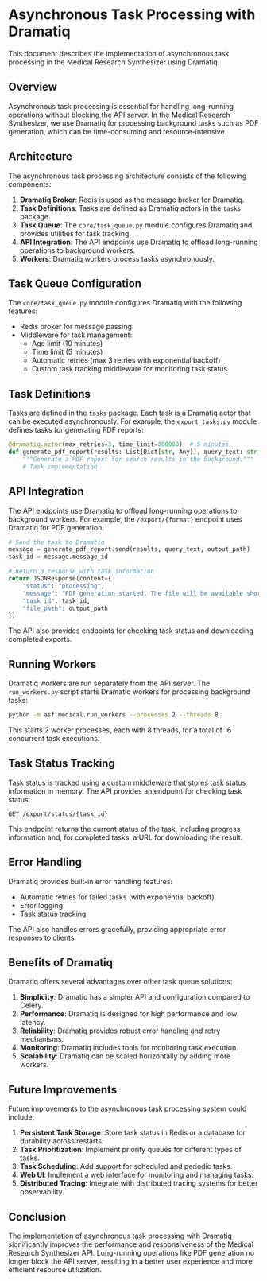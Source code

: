 # Asynchronous Task Processing with Dramatiq

This document describes the implementation of asynchronous task processing in the Medical Research Synthesizer using Dramatiq.

## Overview

Asynchronous task processing is essential for handling long-running operations without blocking the API server. In the Medical Research Synthesizer, we use Dramatiq for processing background tasks such as PDF generation, which can be time-consuming and resource-intensive.

## Architecture

The asynchronous task processing architecture consists of the following components:

1. **Dramatiq Broker**: Redis is used as the message broker for Dramatiq.
2. **Task Definitions**: Tasks are defined as Dramatiq actors in the `tasks` package.
3. **Task Queue**: The `core/task_queue.py` module configures Dramatiq and provides utilities for task tracking.
4. **API Integration**: The API endpoints use Dramatiq to offload long-running operations to background workers.
5. **Workers**: Dramatiq workers process tasks asynchronously.

## Task Queue Configuration

The `core/task_queue.py` module configures Dramatiq with the following features:

- Redis broker for message passing
- Middleware for task management:
  - Age limit (10 minutes)
  - Time limit (5 minutes)
  - Automatic retries (max 3 retries with exponential backoff)
  - Custom task tracking middleware for monitoring task status

## Task Definitions

Tasks are defined in the `tasks` package. Each task is a Dramatiq actor that can be executed asynchronously. For example, the `export_tasks.py` module defines tasks for generating PDF reports:

```python
@dramatiq.actor(max_retries=3, time_limit=300000)  # 5 minutes
def generate_pdf_report(results: List[Dict[str, Any]], query_text: str, output_path: str):
    """Generate a PDF report for search results in the background."""
    # Task implementation
```

## API Integration

The API endpoints use Dramatiq to offload long-running operations to background workers. For example, the `/export/{format}` endpoint uses Dramatiq for PDF generation:

```python
# Send the task to Dramatiq
message = generate_pdf_report.send(results, query_text, output_path)
task_id = message.message_id

# Return a response with task information
return JSONResponse(content={
    "status": "processing",
    "message": "PDF generation started. The file will be available shortly.",
    "task_id": task_id,
    "file_path": output_path
})
```

The API also provides endpoints for checking task status and downloading completed exports.

## Running Workers

Dramatiq workers are run separately from the API server. The `run_workers.py` script starts Dramatiq workers for processing background tasks:

```bash
python -m asf.medical.run_workers --processes 2 --threads 8
```

This starts 2 worker processes, each with 8 threads, for a total of 16 concurrent task executions.

## Task Status Tracking

Task status is tracked using a custom middleware that stores task status information in memory. The API provides an endpoint for checking task status:

```
GET /export/status/{task_id}
```

This endpoint returns the current status of the task, including progress information and, for completed tasks, a URL for downloading the result.

## Error Handling

Dramatiq provides built-in error handling features:

- Automatic retries for failed tasks (with exponential backoff)
- Error logging
- Task status tracking

The API also handles errors gracefully, providing appropriate error responses to clients.

## Benefits of Dramatiq

Dramatiq offers several advantages over other task queue solutions:

1. **Simplicity**: Dramatiq has a simpler API and configuration compared to Celery.
2. **Performance**: Dramatiq is designed for high performance and low latency.
3. **Reliability**: Dramatiq provides robust error handling and retry mechanisms.
4. **Monitoring**: Dramatiq includes tools for monitoring task execution.
5. **Scalability**: Dramatiq can be scaled horizontally by adding more workers.

## Future Improvements

Future improvements to the asynchronous task processing system could include:

1. **Persistent Task Storage**: Store task status in Redis or a database for durability across restarts.
2. **Task Prioritization**: Implement priority queues for different types of tasks.
3. **Task Scheduling**: Add support for scheduled and periodic tasks.
4. **Web UI**: Implement a web interface for monitoring and managing tasks.
5. **Distributed Tracing**: Integrate with distributed tracing systems for better observability.

## Conclusion

The implementation of asynchronous task processing with Dramatiq significantly improves the performance and responsiveness of the Medical Research Synthesizer API. Long-running operations like PDF generation no longer block the API server, resulting in a better user experience and more efficient resource utilization.
